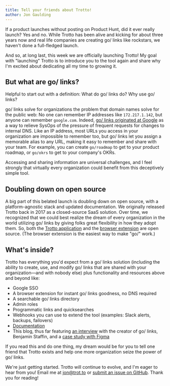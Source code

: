 ```yaml
---
title: Tell your friends about Trotto!
author: Jon Gaulding
---
```


If a product launches without posting on Product Hunt, did it ever really launch? Yes and no. While
Trotto has been alive and kicking for about three years now and real life companies are creating
go/ links like rockstars, we haven't done a full-fledged launch.

And so, at long last, this week we are officially launching Trotto! My goal with "launching"
Trotto is to introduce you to the tool again and share why I'm excited about dedicating all my
time to growing it.

<!--truncate-->

## But what are go/ links?

Helpful to start out with a definition: What do go/ links do? Why use go/ links?

go/ links solve for organizations the problem that domain names solve for the public web: No one
can remember IP addresses like `172.217.1.142`, but anyone can remember `google.com`.
Indeed, [go/ links originated at Google](/blog/2020/07/09/go-links-origin-story) as a way
to relieve SysOps of the pressure of frequent requests for changes to internal DNS. Like an IP
address, most URLs you access in your organization are impossible to remember too, but go/ links
let you assign a memorable alias to any URL, making it easy to remember and share with your team.
For example, you can create `go/roadmap` to get to your product roadmap, or `go/okrs` to get to
your company's OKRs.

Accessing and sharing information are universal challenges, and I feel strongly that virtually every
organization could benefit from this deceptively simple tool.

## Doubling down on open source

A big part of this belated launch is doubling down on open source, with a platform-agnostic stack and
updated documentation. We originally released Trotto back
in 2017 as a closed-source SaaS solution. Over time, we recognized that we could best realize the dream
of every organization in the world utilizing go/ links by giving folks great flexibility in how they
adopt them. So, both the [Trotto application](https://github.com/trotto/go-links) and
the [browser extension](https://github.com/trotto/browser-extension) are open source. (The browser
extension is the easiest way to make "go/" work.)

## What's inside?

Trotto has everything you'd expect from a go/ links solution (including the ability to create, use,
and modify go/ links that are shared with your organization—and with nobody else) plus functionality
and resources above and beyond like:

- Google SSO
- A browser extension for instant go/ links goodness, no DNS required
- A searchable go/ links directory
- Admin roles
- Programmatic links and quicksearches
- Webhooks you can use to extend the tool (examples: Slack alerts, backups, failovers)
- [Documentation](/docs)
- This blog, thus far featuring [an interview](/blog/2020/07/09/go-links-origin-story/) with the creator of go/ links,
Benjamin Staffin, and a [case study with Figma](/blog/2020/08/05/how-figma-uses-trotto-go-links)

If you read this and do one thing, my dream would be for you to tell one friend that Trotto exists and
help one more organization seize the power of go/ links.

We're just getting started. Trotto will continue to evolve, and I'm eager to hear from you! Email me
at [jon@trot.to](mailto:jon@trot.to) or [submit an issue on GitHub](https://github.com/trotto/go-links/issues). Thank
you for reading! 
